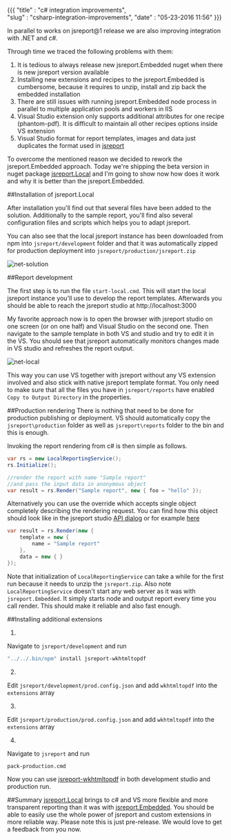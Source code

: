 ﻿{{{
    "title"    : "c# integration improvements",  
    "slug"     : "csharp-integration-improvements",
    "date"     : "05-23-2016 11:56"
}}}

In parallel to works on jsreport@1 release we are also improving integration with .NET and c#.

Through time we traced the following problems with them:

1. It is tedious to always release new jsreport.Embedded nuget when there is new jsreport version available
2. Installing new extensions and recipes to the jsreport.Embedded is cumbersome, because it requires to unzip, install and zip back the embedded installation
3. There are still issues with running jsreport.Embedded node process in parallel to multiple application pools and workers in IIS
4. Visual Studio extension only supports additional attributes for one recipe (phantom-pdf). It is difficult to maintain all other recipes options inside VS extension
5. Visual Studio format for report templates, images and data just duplicates the format used in [jsreport](https://github.com/jsreport/jsreport-fs-store/)

To overcome the mentioned reason we decided to rework the jsreport.Embedded approach. Today we're shipping the beta version in nuget package [jsreport.Local](https://www.nuget.org/packages/jsreport.Local) and I'm going to show now how does it work and why it is better than the jsreport.Embedded.

##Installation of jsreport.Local

After installation you'll find out that several files have been added to the solution. Additionally to the sample report, you'll find also several configuration files and scripts which helps you to adapt jsreport.

You can also see that the local jsreport instance has been downloaded from npm into `jsreport/development` folder and that it was automatically zipped for production deployment into `jsreport/production/jsreport.zip`


![net-solution](http://jsreport.net/blog/net-solution.png)

##Report development

The first step is to run the file `start-local.cmd`. This will start the local jsreport instance you'll use to develop the report templates. Afterwards you should be able to reach the jsreport studio at http://localhost:3000

My favorite approach now is to open the browser with jsreport studio on one screen (or on one half) and Visual Studio on the second one. Then navigate to the sample template in both VS and studio and try to edit it in the VS. You should see that jsreport automatically monitors changes made in VS studio and refreshes the report output.

![net-local](http://jsreport.net/blog/net-local.gif)

This way you can use VS together with jsreport without any VS extension involved and also stick with native jsreport template format. You only need to make sure that all the files you have in `jsreport/reports` have enabled `Copy to Output Directory` in the properties.

##Production rendering
There is nothing that need to be done for production publishing or deployment. VS should automatically copy the `jsreport\production` folder as well as `jsreport\reports` folder to the bin and this is enough.

Invoking the report rendering from c# is then simple as follows.

```cs
var rs = new LocalReportingService();
rs.Initialize();    

//render the report with name "Sample report"
//and pass the input data in anonymous object
var result = rs.Render("Sample report", new { foo = "hello" });             
```

Alternatively you can use the override which accepts single object completely describing the rendering request.  You can find how this object should look like in the jsreport studio [API dialog](http://jsreport.net/learn/api) or for example [here](https://github.com/jsreport/jsreport-core)

```cs
var result = rs.Render(new {
	template = new {
		name = "Sample report"		
	},
	data = new { }
});   
```

Note that initialization of `LocalReportingService` can take a while for the first run because it needs to unzip the `jsreport.zip`.  Also note `LocalReportingService` doesn't start any web server as it was with `jsreport.Embedded`. It simply starts node and output report every time you call render. This should make it reliable and also fast enough.  

##Installing additional extensions

1.
Navigate to `jsreport/development` and run
```sh
"../../.bin/npm" install jsreport-wkhtmltopdf
```

2.
Edit `jsreport/development/prod.config.json` and add `wkhtmltopdf` into the `extensions` array

3.
Edit `jsreport/production/prod.config.json` and add `wkhtmltopdf` into the `extensions` array

4.
Navigate to `jsreport` and run
```sh
pack-production.cmd
```

Now you can use [jsreport-wkhtmltopdf](http://jsreport.net/learn/wkhtmltopdf) in both development studio and production run.

##Summary
[jsreport.Local](https://www.nuget.org/packages/jsreport.Local/) brings to c# and VS more flexible and more transparent reporting than it was with [jsreport.Embedded](https://www.nuget.org/packages/jsreport.Embedded). You should be able to easily use the whole power of jsreport and custom extensions in more reliable way. Please note this is just pre-release. We would love to get a feedback from you now.



